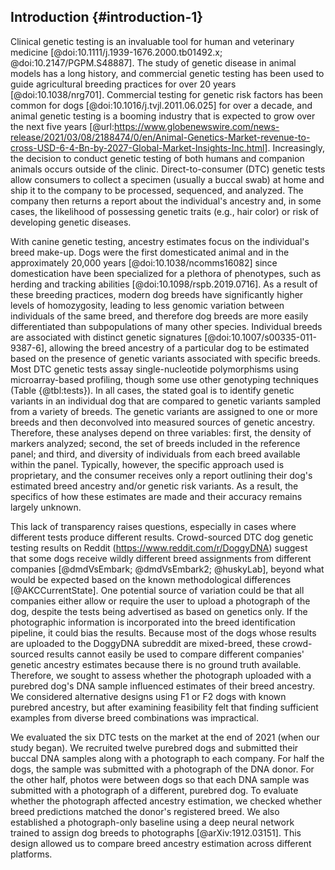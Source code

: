 ## Introduction {#introduction-1}

Clinical genetic testing is an invaluable tool for human and veterinary medicine [@doi:10.1111/j.1939-1676.2000.tb01492.x; @doi:10.2147/PGPM.S48887].
The study of genetic disease in animal models has a long history, and commercial genetic testing has been used to guide agricultural breeding practices for over 20 years [@doi:10.1038/nrg701].
Commercial testing for genetic risk factors has been common for dogs [@doi:10.1016/j.tvjl.2011.06.025] for over a decade, and animal genetic testing is a booming industry that is expected to grow over the next five years [@url:https://www.globenewswire.com/news-release/2021/03/08/2188474/0/en/Animal-Genetics-Market-revenue-to-cross-USD-6-4-Bn-by-2027-Global-Market-Insights-Inc.html].
Increasingly, the decision to conduct genetic testing of both humans and companion animals occurs outside of the clinic.
Direct-to-consumer (DTC) genetic tests allow consumers to collect a specimen (usually a buccal swab) at home and ship it to the company to be processed, sequenced, and analyzed.
The company then returns a report about the individual's ancestry and, in some cases, the likelihood of possessing genetic traits (e.g., hair color) or risk of developing genetic diseases.

With canine genetic testing, ancestry estimates focus on the individual's breed make-up.
Dogs were the first domesticated animal and in the approximately 20,000 years [@doi:10.1038/ncomms16082] since domestication have been specialized for a plethora of phenotypes, such as herding and tracking abilities [@doi:10.1098/rspb.2019.0716].
As a result of these breeding practices, modern dog breeds have significantly higher levels of homozygosity, leading to less genomic variation between individuals of the same breed, and therefore dog breeds are more easily differentiated than subpopulations of many other species.
Individual breeds are associated with distinct genetic signatures [@doi:10.1007/s00335-011-9387-6], allowing the breed ancestry of a particular dog to be estimated based on the presence of genetic variants associated with specific breeds.
Most DTC genetic tests assay single-nucleotide polymorphisms using microarray-based profiling, though some use other genotyping techniques (Table {@tbl:tests}).
In all cases, the stated goal is to identify genetic variants in an individual dog that are compared to genetic variants sampled from a variety of breeds.
The genetic variants are assigned to one or more breeds and then deconvolved into measured sources of genetic ancestry.
Therefore, these analyses depend on three variables: first, the density of markers analyzed; second, the set of breeds included in the reference panel; and third, and diversity of individuals from each breed available within the panel.
Typically, however, the specific approach used is proprietary, and the consumer receives only a report outlining their dog's estimated breed ancestry and/or genetic risk variants.
As a result, the specifics of how these estimates are made and their accuracy remains largely unknown.

This lack of transparency raises questions, especially in cases where different tests produce different results.
Crowd-sourced DTC dog genetic testing results on Reddit (https://www.reddit.com/r/DoggyDNA) suggest that some dogs receive wildly different breed assignments from different companies [@dmdVsEmbark; @dmdVsEmbark2; @huskyLab], beyond what would be expected based on the known methodological differences [@AKCCurrentState].
One potential source of variation could be that all companies either allow or require the user to upload a photograph of the dog, despite the tests being advertised as based on genetics only.
If the photographic information is incorporated into the breed identification pipeline, it could bias the results.
Because most of the dogs whose results are uploaded to the DoggyDNA subreddit are mixed-breed, these crowd-sourced results cannot easily be used to compare different companies' genetic ancestry estimates because there is no ground truth available.
Therefore, we sought to assess whether the photograph uploaded with a purebred dog's DNA sample influenced estimates of their breed ancestry.
We considered alternative designs using F1 or F2 dogs with known purebred ancestry, but after examining feasibility felt that finding sufficient examples from diverse breed combinations was impractical.

We evaluated the six DTC tests on the market at the end of 2021 (when our study began).
We recruited twelve purebred dogs and submitted their buccal DNA samples along with a photograph to each company.
For half the dogs, the sample was submitted with a photograph of the DNA donor.
For the other half, photos were between dogs so that each DNA sample was submitted with a photograph of a different, purebred dog.
To evaluate whether the photograph affected ancestry estimation, we checked whether breed predictions matched the donor's registered breed.
We also established a photograph-only baseline using a deep neural network trained to assign dog breeds to photographs [@arXiv:1912.03151].
This design allowed us to compare breed ancestry estimation across different platforms.

